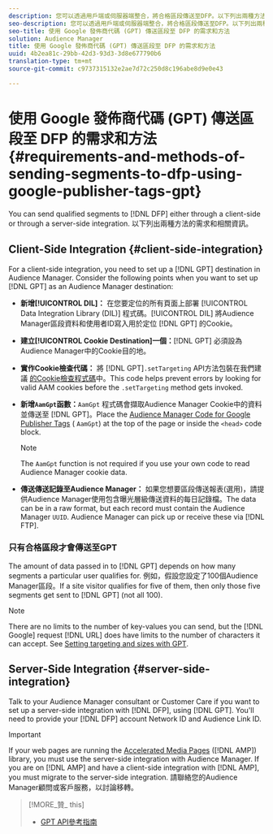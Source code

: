 ```yaml
---
description: 您可以透過用戶端或伺服器端整合，將合格區段傳送至DFP。以下列出兩種方法的需求和相關資訊。
seo-description: 您可以透過用戶端或伺服器端整合，將合格區段傳送至DFP。以下列出兩種方法的需求和相關資訊。
seo-title: 使用 Google 發佈商代碼 (GPT) 傳送區段至 DFP 的需求和方法
solution: Audience Manager
title: 使用 Google 發佈商代碼 (GPT) 傳送區段至 DFP 的需求和方法
uuid: 4b2ea81c-29bb-42d3-93d3-3d8e677790b6
translation-type: tm+mt
source-git-commit: c9737315132e2ae7d72c250d8c196abe8d9e0e43

---
```



# 使用 Google 發佈商代碼 (GPT) 傳送區段至 DFP 的需求和方法{#requirements-and-methods-of-sending-segments-to-dfp-using-google-publisher-tags-gpt}

You can send qualified segments to [!DNL DFP] either through a client-side or through a server-side integration. 以下列出兩種方法的需求和相關資訊。

## Client-Side Integration {#client-side-integration}

For a client-side integration, you need to set up a [!DNL GPT] destination in Audience Manager. Consider the following points when you want to set up [!DNL GPT] as an Audience Manager destination:

* **新增[!UICONTROL DIL]：** 在您要定位的所有頁面上部署 [!UICONTROL Data Integration Library (DIL)] 程式碼。[!UICONTROL DIL] 將Audience Manager區段資料和使用者ID寫入用於定位 [!DNL GPT] 的Cookie。

* **建立[!UICONTROL Cookie Destination]一個：**[!DNL GPT] 必須設為Audience Manager中的Cookie目的地。

* **實作Cookie檢查代碼：** 將 [!DNL GPT]`.setTargeting` API方法包裝在我們建議 [的Cookie檢查程式碼](../../integration/gpt-aam-destination/gpt-aam-modify-api.md)中。This code helps prevent errors by looking for valid AAM cookies before the `.setTargeting` method gets invoked.

* **新增`AamGpt`函數：**`AamGpt` 程式碼會擷取Audience Manager Cookie中的資料並傳送至 [!DNL GPT]。Place the [Audience Manager Code for Google Publisher Tags](../../integration/gpt-aam-destination/gpt-aam-aamgpt-code.md) ( `AamGpt`) at the top of the page or inside the `<head>` code block.

   >[!NOTE]
   >
   >The `AamGpt` function is not required if you use your own code to read Audience Manager cookie data.

* **傳送傳送記錄至Audience Manager：** 如果您想要區段傳送報表(選用)，請提供Audience Manager使用包含曝光層級傳送資料的每日記錄檔。The data can be in a raw format, but each record must contain the Audience Manager `UUID`. Audience Manager can pick up or receive these via [!DNL FTP].

### 只有合格區段才會傳送至GPT

The amount of data passed in to [!DNL GPT] depends on how many segments a particular user qualifies for. 例如，假設您設定了100個Audience Manager區段。If a site visitor qualifies for five of them, then only those five segments get sent to [!DNL GPT] (not all 100).

>[!NOTE]
>
>There are no limits to the number of key-values you can send, but the [!DNL Google] request [!DNL URL] does have limits to the number of characters it can accept. See [Setting targeting and sizes with GPT](https://support.google.com/dfp_premium/bin/answer.py?hl=en&answer=1697712).

## Server-Side Integration {#server-side-integration}

Talk to your Audience Manager consultant or Customer Care if you want to set up a server-side integration with [!DNL DFP], using [!DNL GPT]. You'll need to provide your [!DNL DFP] account Network ID and Audience Link ID.

>[!IMPORTANT]
>
>If your web pages are running the [Accelerated Media Pages](https://www.ampproject.org/) ([!DNL AMP]) library, you must use the server-side integration with Audience Manager. If you are on [!DNL AMP] and have a client-side integration with [!DNL AMP], you must migrate to the server-side integration. 請聯絡您的Audience Manager顧問或客戶服務，以討論移轉。

>[!MORE_贊_ this]
>
>* [GPT API參考指南](https://support.google.com/dfp_premium/bin/answer.py?hl=en&answer=1650154)

